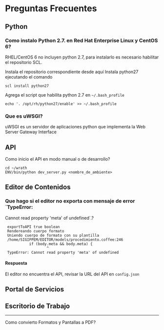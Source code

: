 Preguntas Frecuentes
====================

Python
------

### Como instalo Python 2.7. en Red Hat Enterprise Linux y CentOS 6?

RHEL/CentOS 6 no incluyen python 2.7, para instalarlo es necesario
habilitar el repositorio SCL.

Instala el repositorio correspondiente desde aquí
Instala python27 ejecutando el comando


    scl install python27


Agrega el script que habilita python 2.7 en `~/.bash_profile`


    echo '. /opt/rh/python27/enable' >> ~/.bash_profile


### Que es uWSGI?

uWSGI es un servidor de aplicaciones python que implementa la Web
Server Gateway Interface


API
---


Como inicio el API en modo manual o de desarrollo?


    cd ~/wrath
    ENV/bin/python dev_server.py <nombre_de_ambiente>




Editor de Contenidos
--------------------

### Que hago si el editor no exporta con mensaje de error `TypeError:
Cannot read property 'meta' of undefined`.?


     exportToAPI true boolean
     Rendereando cuerpo formato
     Uniendo cuerpo de formato con su plantilla
     /home/SIGIPPEM/EDITOR/models/procedimiento.coffee:246
               if (body.meta && body.meta) {
                       ^
     TypeError: Cannot read property 'meta' of undefined


#### Respuesta

El editor no encuentra el API, revisar la URL del API en `config.json`


Portal de Servicios
-------------------





Escritorio de Trabajo
---------------------







---
Como convierto Formatos y Pantallas a PDF?


